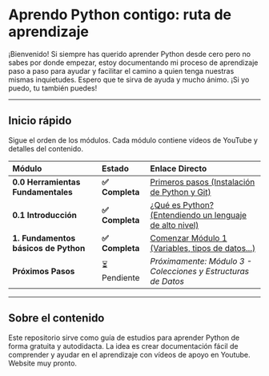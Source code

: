 # Aprendo Python contigo: ruta de aprendizaje

¡Bienvenido! Si siempre has querido aprender Python desde cero pero no sabes por donde empezar, estoy documentando mi proceso de aprendizaje paso a paso para ayudar y facilitar el camino a quien tenga nuestras mismas inquietudes. Espero que te sirva de ayuda y mucho ánimo. ¡Si yo puedo, tu también puedes!

---

## Inicio rápido

Sigue el orden de los módulos. Cada módulo contiene vídeos de YouTube y detalles del contenido.

| Módulo | Estado | Enlace Directo |
| :--- | :--- | :--- |
| **0.0 Herramientas Fundamentales** | **✅ Completa** | [Primeros pasos (Instalación de Python y Git)](docs/modulo00-herramientas-fundamentales.md) |
| **0.1 Introducción** | **✅ Completa** | [¿Qué es Python? (Entendiendo un lenguaje de alto nivel)](docs/modulo01-introducción.md) |
| **1. Fundamentos básicos de Python** | **✅ Completa** | [Comenzar Módulo 1 (Variables, tipos de datos...)](docs/modulo1-fundamentos-basicos.md) |
| **Próximos Pasos** | ⏳ Pendiente | *Próximamente: Módulo 3 - Colecciones y Estructuras de Datos* |

---

## Sobre el contenido

Este repositorio sirve como guía de estudios para aprender Python de forma gratuita y autodidacta. La idea es crear documentación fácil de comprender y ayudar en el aprendizaje con vídeos de apoyo en Youtube. Website muy pronto.
